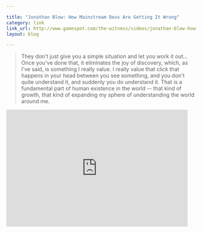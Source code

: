 ```yaml
---

title: "Jonathan Blow: How Mainstream Devs Are Getting It Wrong"
category: link
link_url: http://www.gamespot.com/the-witness/videos/jonathan-blow-how-mainstream-devs-are-getting-it-wrong-6365133/
layout: blog

---
```


> They don't just give you a simple situation and let you work it out... Once you've done that, it eliminates the joy of discovery, which, as I've said, is something I really value. I really value that _click_ that happens in your head between you see something, and you don't quite understand it, and suddenly you do understand it. That is a fundamental part of human existence in the world -- that kind of growth, that kind of expanding my sphere of understanding the world around me.

<iframe width="480" height="310" src="http://www.gamespot.com/videoembed/6365133&vidSize=480" frameborder="0" webkitAllowFullScreen="true" mozallowfullscreen="true" allowFullScreen="true"> </iframe>
